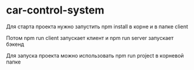 # car-control-system

Для старта проекта нужно запустить npm install в корне и в папке client

Потом npm run client запускает клиент и npm run server запускает бэкенд

Для запуска проекта можно использовать npm run project в корневой папке